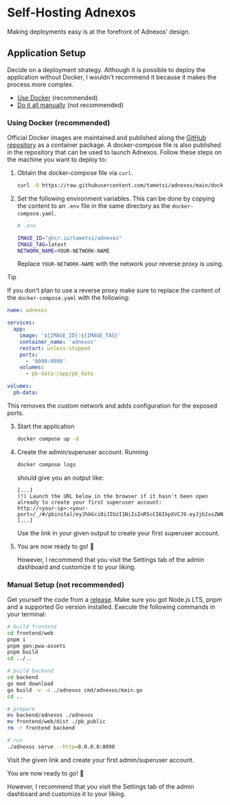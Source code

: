 # Self-Hosting Adnexos

Making deployments easy is at the forefront of Adnexos' design.

## Application Setup

Decide on a deployment strategy. Although it is possible to deploy the application without Docker, I wouldn't recommend it because it makes the process more complex.

- [Use Docker](#using-docker-recommended) (recommended)
- [Do it all manually](#manual-setup-not-recommended) (not recommended)

### Using Docker (recommended)

Official Docker images are maintained and published along the [GitHub repository](https://github.com/tametsi/adnexos) as a container package. A docker-compose file is also published in the repository that can be used to launch Adnexos. Follow these steps on the machine you want to deploy to:

1. Obtain the docker-compose file via `curl`.

   ```bash
   curl -O https://raw.githubusercontent.com/tametsi/adnexos/main/docker-compose.yaml
   ```

2. Set the following environment variables. This can be done by copying the content to an `.env` file in the same directory as the `docker-compose.yaml`.

   ```bash
   # .env

   IMAGE_ID="ghcr.io/tametsi/adnexos"
   IMAGE_TAG=latest
   NETWORK_NAME=YOUR-NETWORK-NAME
   ```

   Replace `YOUR-NETWORK-NAME` with the network your reverse proxy is using.

> [!TIP]
>
> If you don't plan to use a reverse proxy make sure to replace the content of the `docker-compose.yaml` with the following:
>
> ```yaml
> name: adnexos
>
> services:
>   app:
>     image: '${IMAGE_ID}:${IMAGE_TAG}'
>     container_name: 'adnexos'
>     restart: unless-stopped
>     ports:
>       - '8090:8090'
>     volumes:
>       - pb-data:/app/pb_data
>
> volumes:
>   pb-data:
> ```
>
> This removes the custom network and adds configuration for the exposed ports.

3. Start the application

   ```bash
   docker compose up -d
   ```

4. Create the admin/superuser account. Running

   ```bash
   docker compose logs
   ```

   should give you an output like:

   ```
   [...]
   (!) Launch the URL below in the browser if it hasn't been open already to create your first superuser account:
   http://<your-ip>:<your-port>/_/#/pbinstal/eyJhbGciOiJIUzI1NiIsInR5cCI6IkpXVCJ9.eyJjb2xsZWN0aW9uSWQiOiJwYmNfMDEyMzQ1Njc4OSIsImV4cCI6OTg3NjU0MzIxMCwiaWQiOiJhZG5leG9zLXNwZXJ1c3IiLCJyZWZyZXNoYWJsZSI6ZmFsc2UsInR5cGUiOiJhdXRoIn0=.hTqGPn3pZqDtJOt9v1qSGDgu8W2k6Dov6aLGFvNqWMA=
   [...]
   ```

   Use the link in your given output to create your first superuser account.

5. You are now ready to go! :tada:

   However, I recommend that you visit the Settings tab of the admin dashboard and customize it to your liking.

### Manual Setup (not recommended)

Get yourself the code from a [release](https://github.com/tametsi/adnexos/releases). Make sure you got Node.js LTS, pnpm and a supported Go version installed. Execute the following commands in your terminal:

```bash
# build frontend
cd frontend/web
pnpm i
pnpm gen:pwa-assets
pnpm build
cd ../..

# build backend
cd backend
go mod download
go build -v -o ./adnexos cmd/adnexos/main.go
cd ..

# prepare
mv backend/adnexos ./adnexos
mv frontend/web/dist ./pb_public
rm -r frontend backend

# run
./adnexos serve --http=0.0.0.0:8090
```

Visit the given link and create your first admin/superuser account.

You are now ready to go! :tada:

However, I recommend that you visit the Settings tab of the admin dashboard and customize it to your liking.
